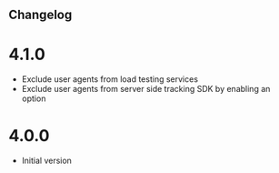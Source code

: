 ## Changelog

# 4.1.0
- Exclude user agents from load testing services
- Exclude user agents from server side tracking SDK by enabling an option

# 4.0.0

* Initial version
